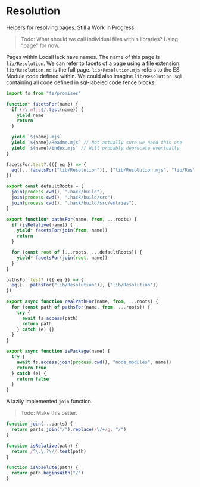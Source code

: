 # Resolution

Helpers for resolving pages. Still a Work in Progress.

> Todo: What should we call individual files within libraries? Using "page" for
> now.

Pages within LocalHack have names. The name of this page is `lib/Resolution`. We
can refer to facets of a page using a file extension: `lib/Resolution.md` is the
full page. `lib/Resolution.mjs` refers to the ES Module code defined within. We
could also imagine `lib/Resolution.sql` containing all code defined in
sql-labeled code fence blocks.

```mjs
import fs from "fs/promises"
```

```mjs
function* facetsFor(name) {
  if (/\.m?js$/.test(name)) {
    yield name
    return
  }

  yield `${name}.mjs`
  yield `${name}/Readme.mjs` // Not actually sure we need this one
  yield `${name}/index.mjs` // Will probably deprecate eventually
}

facetsFor.test?.(({ eq }) => {
  eq([...facetsFor("lib/Resolution")], ["lib/Resolution.mjs", "lib/Res"])
})
```

```mjs
export const defaultRoots = [
  join(process.cwd(), ".hack/build"),
  join(process.cwd(), ".hack/build/src"),
  join(process.cwd(), ".hack/build/src/entries"),
]

export function* pathsFor(name, from, ...roots) {
  if (isRelative(name)) {
    yield* facetsFor(join(from, name))
    return
  }

  for (const root of [...roots, ...defaultRoots]) {
    yield* facetsFor(join(root, name))
  }
}

pathsFor.test?.(({ eq }) => {
  eq([...pathsFor("lib/Resolution")], ["lib/Resolution"])
})
```

```mjs
export async function realPathFor(name, from, ...roots) {
  for (const path of pathsFor(name, from, ...roots)) {
    try {
      await fs.access(path)
      return path
    } catch (e) {}
  }
}

export async function isPackage(name) {
  try {
    await fs.access(join(process.cwd(), "node_modules", name))
    return true
  } catch (e) {
    return false
  }
}
```

A lazily implemented `join` function.

> Todo: Make this better.

```mjs
function join(...parts) {
  return parts.join("/").replace(/\/+/g, "/")
}

function isRelative(path) {
  return /^\.\.?\//.test(path)
}

function isAbsolute(path) {
  return path.beginsWith("/")
}
```
